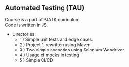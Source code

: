 ## Automated Testing (TAU)
Course is a part of PJATK curriculum.\
Code is written in JS.
* Directories:
  * 1 ) Simple unit tests and edge cases.
  * 2 ) Project 1. rewritten using Maven
  * 3 ) Two simple scenarios using Selenium Webdriver
  * 4 ) Usage of mocks in testing
  * 5 ) Simple CI/CD